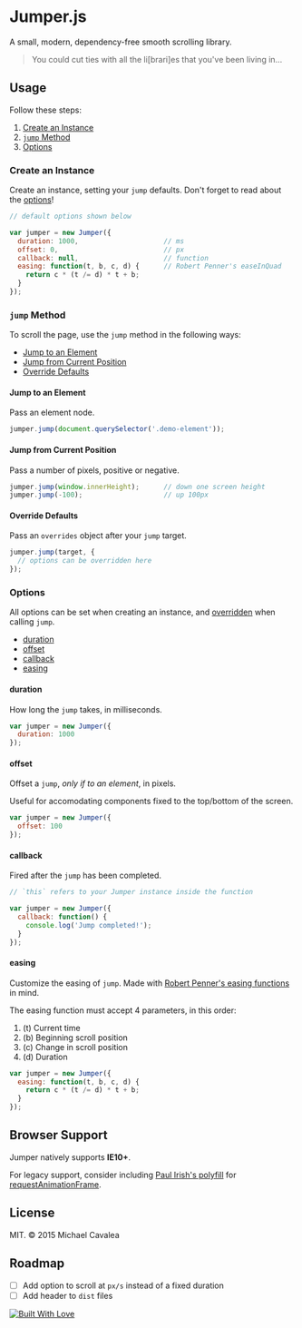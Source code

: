 # Jumper.js

A small, modern, dependency-free smooth scrolling library.

> You could cut ties with all the li[brari]es that you've been living in...

## Usage

Follow these steps:

1. [Create an Instance](#create-an-instance)
2. [`jump` Method](#jump-method)
3. [Options](#options)

### Create an Instance

Create an instance, setting your `jump` defaults. Don't forget to read about the [options](#options)!

```javascript
// default options shown below

var jumper = new Jumper({
  duration: 1000,                     // ms
  offset: 0,                          // px
  callback: null,                     // function
  easing: function(t, b, c, d) {      // Robert Penner's easeInQuad
    return c * (t /= d) * t + b;
  }
});
```

### `jump` Method

To scroll the page, use the `jump` method in the following ways:

* [Jump to an Element](#jump-to-an-element)
* [Jump from Current Position](#jump-from-current-position)
* [Override Defaults](#override-defaults)

#### Jump to an Element

Pass an element node.

```javascript
jumper.jump(document.querySelector('.demo-element'));
```

#### Jump from Current Position

Pass a number of pixels, positive or negative.

```javascript
jumper.jump(window.innerHeight);      // down one screen height
jumper.jump(-100);                    // up 100px
```

#### Override Defaults

Pass an `overrides` object after your `jump` target.

```javascript
jumper.jump(target, {
  // options can be overridden here
});
```

### Options

All options can be set when creating an instance, and [overridden](#override-defaults) when calling `jump`.

* [duration](#duration)
* [offset](#offset)
* [callback](#callback)
* [easing](#easing)

#### duration

How long the `jump` takes, in milliseconds.

```javascript
var jumper = new Jumper({
  duration: 1000
});
```

#### offset

Offset a `jump`, _only if to an element_, in pixels.

Useful for accomodating components fixed to the top/bottom of the screen.

```javascript
var jumper = new Jumper({
  offset: 100
});
```

#### callback

Fired after the `jump` has been completed.

```javascript
// `this` refers to your Jumper instance inside the function

var jumper = new Jumper({
  callback: function() {
    console.log('Jump completed!');
  }
});
```

#### easing

Customize the easing of `jump`. Made with [Robert Penner's easing functions](https://github.com/danro/jquery-easing/blob/master/jquery.easing.js) in mind.

The easing function must accept 4 parameters, in this order:

1. (t) Current time
2. (b) Beginning scroll position
3. (c) Change in scroll position
4. (d) Duration

```javascript
var jumper = new Jumper({
  easing: function(t, b, c, d) {
    return c * (t /= d) * t + b;
  }
});
```

## Browser Support

Jumper natively supports **IE10+**.

For legacy support, consider including [Paul Irish's polyfill](https://gist.github.com/paulirish/1579671) for [requestAnimationFrame](https://developer.mozilla.org/en-US/docs/Web/API/window/requestAnimationFrame).

## License

MIT. © 2015 Michael Cavalea

## Roadmap

- [ ] Add option to scroll at `px/s` instead of a fixed duration
- [ ] Add header to `dist` files

[![Built With Love](http://forthebadge.com/images/badges/built-with-love.svg)](http://forthebadge.com)
